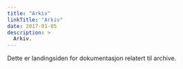 ```yaml
---
title: "Arkiv"
linkTitle: "Arkiv"
date: 2017-01-05
description: >
  Arkiv.
---
```


Dette er landingsiden for dokumentasjon relatert til archive.
